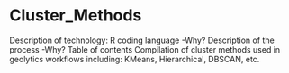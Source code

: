 # Cluster_Methods
Description of technology: R coding language
-Why?
Description of the process
-Why?
Table of contents
Compilation of cluster methods used in geolytics workflows including: KMeans, Hierarchical, DBSCAN, etc.
